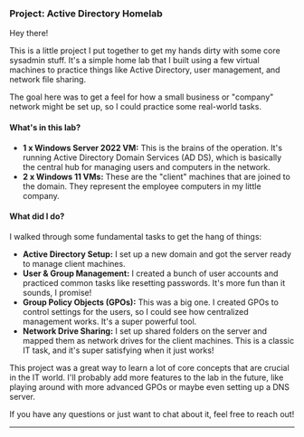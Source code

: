 

### Project: Active Directory Homelab

Hey there!

This is a little project I put together to get my hands dirty with some core sysadmin stuff. It's a simple home lab that I built using a few virtual machines to practice things like Active Directory, user management, and network file sharing.

The goal here was to get a feel for how a small business or "company" network might be set up, so I could practice some real-world tasks.

#### What's in this lab?

* **1 x Windows Server 2022 VM:** This is the brains of the operation. It's running Active Directory Domain Services (AD DS), which is basically the central hub for managing users and computers in the network.
* **2 x Windows 11 VMs:** These are the "client" machines that are joined to the domain. They represent the employee computers in my little company.

#### What did I do?

I walked through some fundamental tasks to get the hang of things:

* **Active Directory Setup:** I set up a new domain and got the server ready to manage client machines.
* **User & Group Management:** I created a bunch of user accounts and practiced common tasks like resetting passwords. It's more fun than it sounds, I promise!
* **Group Policy Objects (GPOs):** This was a big one. I created GPOs to control settings for the users, so I could see how centralized management works. It's a super powerful tool.
* **Network Drive Sharing:** I set up shared folders on the server and mapped them as network drives for the client machines. This is a classic IT task, and it's super satisfying when it just works!

This project was a great way to learn a lot of core concepts that are crucial in the IT world. I'll probably add more features to the lab in the future, like playing around with more advanced GPOs or maybe even setting up a DNS server.

If you have any questions or just want to chat about it, feel free to reach out!

***
